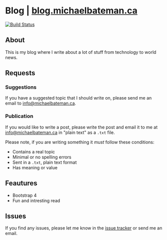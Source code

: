 # Blog | [blog.michaelbateman.ca](https://blog.michaelbateman.ca)
[![Build Status](https://travis-ci.org/michael-bateman/blog.michaelbateman.ca.svg?branch=master)](https://travis-ci.org/michael-bateman/blog.michaelbateman.ca)


## About
This is my blog where I write about a lot of stuff from technology to world news.

## Requests
### Suggestions
If you have a suggested topic that I should write on, please send me an email to [info@michaelbateman.ca](mailto:info@michaelbateman.ca).

### Publication
If you would like to write a post, please write the post and email it to me at [info@michaelbateman.ca](mailto:info@michaelbateman.ca) in "plain text" as a `.txt` file.

Please note, if you are writing something it *must* follow these conditions:
* Contains a real topic
* Minimal or no spelling errors
* Sent in a `.txt`, plain text format
* Has meaning or value

## Feautures
* Bootstrap 4
* Fun and intresting read

## Issues
If you find any issues, please let me know in the [issue tracker](https://github.com/michael-bateman/blog/issues) or send me an email.
